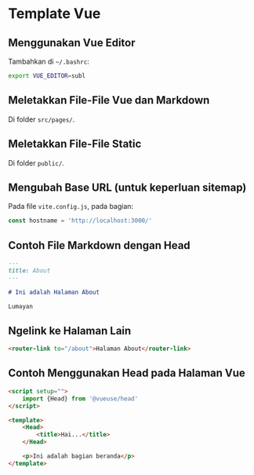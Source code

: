 # Template Vue

## Menggunakan Vue Editor

Tambahkan di `~/.bashrc`:

```bash
export VUE_EDITOR=subl
```

## Meletakkan File-File Vue dan Markdown

Di folder `src/pages/`.

## Meletakkan File-File Static

Di folder `public/`.

## Mengubah Base URL (untuk keperluan sitemap)

Pada file `vite.config.js`, pada bagian:

```javascript
const hostname = 'http://localhost:3000/'
```

## Contoh File Markdown dengan Head

```markdown
---
title: About
---

# Ini adalah Halaman About

Lumayan
```

## Ngelink ke Halaman Lain

```html
<router-link to="/about">Halaman About</router-link>
```

## Contoh Menggunakan Head pada Halaman Vue

```html
<script setup="">
	import {Head} from '@vueuse/head'
</script>

<template>
	<Head>
		<title>Hai...</title>
	</Head>

	<p>Ini adalah bagian beranda</p>
</template>
```